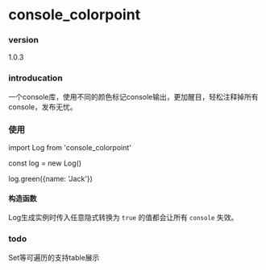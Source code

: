 # console_colorpoint

### version

1.0.3

### introducation

一个console库，使用不同的颜色标记console输出，更加醒目，轻松注释掉所有console，发布无忧。

### 使用

import Log from 'console_colorpoint'

const log = new Log()

log.green({name: 'Jack'})

#### 构造函数

Log生成实例时传入任意隐式转换为 `true` 的值都会让所有 `console` 失效。

### todo

Set等可遍历的支持table展示


